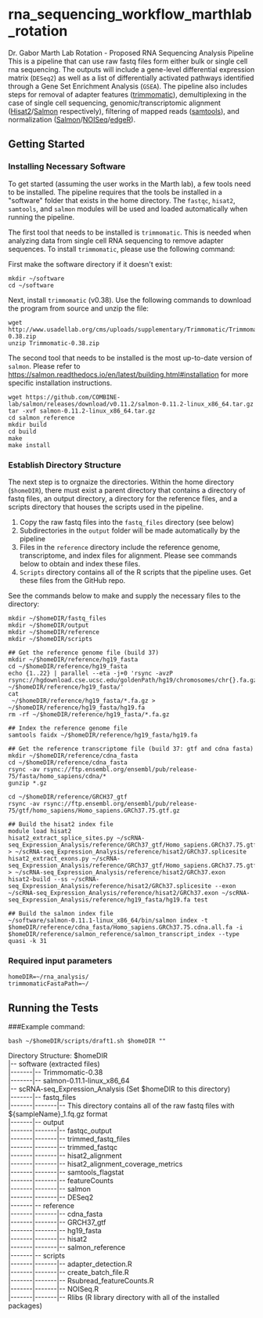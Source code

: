 # rna_sequencing_workflow_marthlab_rotation

Dr. Gabor Marth Lab Rotation - Proposed RNA Sequencing Analysis Pipeline
This is a pipeline that can use raw fastq files form either bulk or single cell rna sequencing. The outputs will include a gene-level differential expression matrix (`DESeq2`) as well as a list of differentially activated pathways identified through a Gene Set Enrichment Analysis (`GSEA`). The pipeline also includes steps for removal of adapter features ([trimmomatic](http://www.usadellab.org/cms/?page=trimmomatic)), demultiplexing in the case of single cell sequencing, genomic/transcriptomic alignment ([Hisat2](https://ccb.jhu.edu/software/hisat2/manual.shtml)/[Salmon](https://salmon.readthedocs.io/en/latest/salmon.html) respectively), filtering of mapped reads ([samtools](http://www.htslib.org/doc/samtools.html)), and normalization ([Salmon](https://salmon.readthedocs.io/en/latest/salmon.html)/[NOISeq](https://www.bioconductor.org/packages/devel/bioc/vignettes/NOISeq/inst/doc/NOISeq.pdf)/[edgeR](https://www.bioconductor.org/packages/devel/bioc/vignettes/edgeR/inst/doc/edgeRUsersGuide.pdf)).

## Getting Started
### Installing Necessary Software
To get started (assuming the user works in the Marth lab), a few tools need to be installed. The pipeline requires that the tools be installed in a "software" folder that exists in the home directory. The `fastqc`, `hisat2`, `samtools`, and `salmon` modules will be used and loaded automatically when running the pipeline.

The first tool that needs to be installed is `trimmomatic`. This is needed when analyzing data from single cell RNA sequencing to remove adapter sequences. To install `trimmomatic`, please use the following command:

First make the software directory if it doesn't exist:
```
mkdir ~/software
cd ~/software
```
Next, install `trimmomatic` (v0.38). Use the following commands to download the program from source and unzip the file:
```
wget http://www.usadellab.org/cms/uploads/supplementary/Trimmomatic/Trimmomatic-0.38.zip
unzip Trimmomatic-0.38.zip
```

The second tool that needs to be installed is the most up-to-date version of `salmon`. Please refer to https://salmon.readthedocs.io/en/latest/building.html#installation for more specific installation instructions.
```
wget https://github.com/COMBINE-lab/salmon/releases/download/v0.11.2/salmon-0.11.2-linux_x86_64.tar.gz
tar -xvf salmon-0.11.2-linux_x86_64.tar.gz
cd salmon_reference
mkdir build
cd build
make
make install
```

### Establish Directory Structure
The next step is to orgnaize the directories. Within the home directory (`$homeDIR`), there must exist a parent directory that contains a directory of fastq files, an output directory, a directory for the reference files, and a scripts directory that houses the scripts used in the pipeline.
1) Copy the raw fastq files into the `fastq_files` directory (see below)
2) Subdirectories in the `output` folder will be made automatically by the pipeline
3) Files in the `reference` directory include the reference genome, transcriptome, and index files for alignment. Please see commands below to obtain and index these files.
4) `Scripts` directory contains all of the R scripts that the pipeline uses. Get these files from the GitHub repo.

See the commands below to make and supply the necessary files to the directory:
```
mkdir ~/$homeDIR/fastq_files
mkdir ~/$homeDIR/output
mkdir ~/$homeDIR/reference
mkdir ~/$homeDIR/scripts

## Get the reference genome file (build 37)
mkdir ~/$homeDIR/reference/hg19_fasta
cd ~/$homeDIR/reference/hg19_fasta
echo {1..22} | parallel --eta -j+0 'rsync -avzP rsync://hgdownload.cse.ucsc.edu/goldenPath/hg19/chromosomes/chr{}.fa.gz ~/$homeDIR/reference/hg19_fasta/'
cat
 ~/$homeDIR/reference/hg19_fasta/*.fa.gz > ~/$homeDIR/reference/hg19_fasta/hg19.fa
rm -rf ~/$homeDIR/reference/hg19_fasta/*.fa.gz

## Index the reference genome file
samtools faidx ~/$homeDIR/reference/hg19_fasta/hg19.fa

## Get the reference transcriptome file (build 37: gtf and cdna fasta)
mkdir ~/$homeDIR/reference/cdna_fasta
cd ~/$homeDIR/reference/cdna_fasta
rsync -av rsync://ftp.ensembl.org/ensembl/pub/release-75/fasta/homo_sapiens/cdna/*
gunzip *.gz

cd ~/$homeDIR/reference/GRCH37_gtf
rsync -av rsync://ftp.ensembl.org/ensembl/pub/release-75/gtf/homo_sapiens/Homo_sapiens.GRCh37.75.gtf.gz

## Build the hisat2 index file
module load hisat2
hisat2_extract_splice_sites.py ~/scRNA-seq_Expression_Analysis/reference/GRCh37_gtf/Homo_sapiens.GRCh37.75.gtf > ~/scRNA-seq_Expression_Analysis/reference/hisat2/GRCh37.splicesite
hisat2_extract_exons.py ~/scRNA-seq_Expression_Analysis/reference/GRCh37_gtf/Homo_sapiens.GRCh37.75.gtf > ~/scRNA-seq_Expression_Analysis/reference/hisat2/GRCh37.exon
hisat2-build --ss ~/scRNA-seq_Expression_Analysis/reference/hisat2/GRCh37.splicesite --exon ~/scRNA-seq_Expression_Analysis/reference/hisat2/GRCh37.exon ~/scRNA-seq_Expression_Analysis/reference/hg19_fasta/hg19.fa test

## Build the salmon index file
~/software/salmon-0.11.1-linux_x86_64/bin/salmon index -t $homeDIR/reference/cdna_fasta/Homo_sapiens.GRCh37.75.cdna.all.fa -i $homeDIR/reference/salmon_reference/salmon_transcript_index --type quasi -k 31
```

### Required input parameters
```
homeDIR=~/rna_analysis/
trimmomaticFastaPath=~/
```
## Running the Tests
###Example command:
```
bash ~/$homeDIR/scripts/draft1.sh $homeDIR ""
```

Directory Structure:
$homeDIR <br /> 
|-- software (extracted files) <br />
|-------|-- Trimmomatic-0.38 <br />
|-------|-- salmon-0.11.1-linux_x86_64 <br />
|-- scRNA-seq_Expression_Analysis (Set $homeDIR to this directory) <br />
|-------|-- fastq_files <br />
|-------|-------|-- This directory contains all of the raw fastq files with ${sampleName}_1.fq.gz format <br />
|-------|-- output <br />
|-------|-------|-- fastqc_output <br />
|-------|-------|-- trimmed_fastq_files <br />
|-------|-------|-- trimmed_fastqc <br />
|-------|-------|-- hisat2_alignment <br />
|-------|-------|-- hisat2_alignment_coverage_metrics <br />
|-------|-------|-- samtools_flagstat <br />
|-------|-------|-- featureCounts <br />
|-------|-------|-- salmon <br />
|-------|-------|-- DESeq2 <br />
|-------|-- reference <br />
|-------|-------|-- cdna_fasta <br />
|-------|-------|-- GRCH37_gtf <br />
|-------|-------|-- hg19_fasta <br />
|-------|-------|-- hisat2 <br />
|-------|-------|-- salmon_reference <br />
|-------|-- scripts <br />
|-------|-------|-- adapter_detection.R <br />
|-------|-------|-- create_batch_file.R <br />
|-------|-------|-- Rsubread_featureCounts.R <br />
|-------|-------|-- NOISeq.R <br />
|-------|-------|-- Rlibs (R library directory with all of the installed packages) <br />
